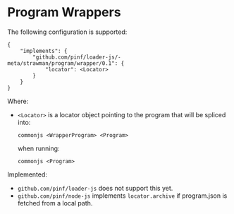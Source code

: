 Program Wrappers
================

The following configuration is supported:

    {
        "implements": {
            "github.com/pinf/loader-js/-meta/strawman/program/wrapper/0.1": {
                "locator": <Locator>
            }
        }
    }
    
Where:

  * `<Locator>` is a locator object pointing to the program that will be spliced into:
    
        commonjs <WrapperProgram> <Program>
    
    when running:
    
        commonjs <Program>

Implemented:

  * `github.com/pinf/loader-js` does not support this yet.
  * `github.com/pinf/node-js` implements `locator.archive` if program.json is fetched from a local path.
